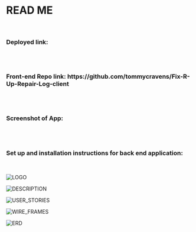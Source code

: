 <h1>READ ME</h1>

<br>
<h3>Deployed link:</h3>
</br>
<br>
<h3>Front-end Repo link: https://github.com/tommycravens/Fix-R-Up-Repair-Log-client</h3>
</br>
<br>
<h3>Screenshot of App:</h3>
</br>
<br>
<h3>Set up and installation instructions for back end application:</h3>
</br>

![LOGO](https://media.git.generalassemb.ly/user/37194/files/9c841000-1963-11ec-8cd3-77d367f97ff4)

![DESCRIPTION](https://media.git.generalassemb.ly/user/37194/files/5ddf5d00-1945-11ec-9334-d2de95288b05)

![USER_STORIES](https://media.git.generalassemb.ly/user/37194/files/9d0dae00-1945-11ec-9479-689bd8ce3945)

![WIRE_FRAMES](https://media.git.generalassemb.ly/user/37194/files/bc0c4000-1945-11ec-96bc-8a38dba84437)

![ERD](https://media.git.generalassemb.ly/user/37194/files/d1816a00-1945-11ec-82f1-66de0cae69a3)
